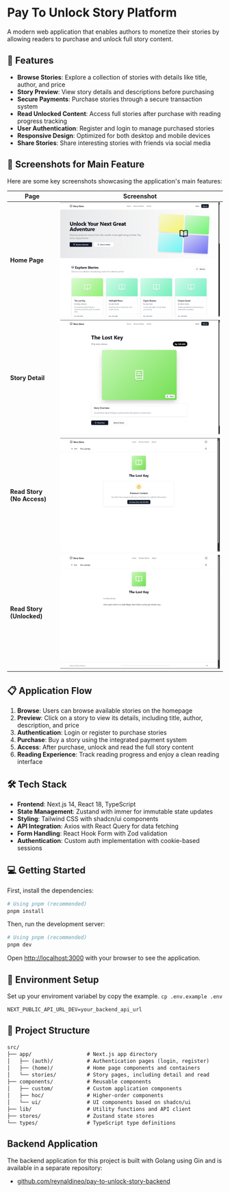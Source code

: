# Pay To Unlock Story Platform

A modern web application that enables authors to monetize their stories by allowing readers to purchase and unlock full story content.

## 🌟 Features

- **Browse Stories**: Explore a collection of stories with details like title, author, and price
- **Story Preview**: View story details and descriptions before purchasing
- **Secure Payments**: Purchase stories through a secure transaction system
- **Read Unlocked Content**: Access full stories after purchase with reading progress tracking
- **User Authentication**: Register and login to manage purchased stories
- **Responsive Design**: Optimized for both desktop and mobile devices
- **Share Stories**: Share interesting stories with friends via social media

## 📸 Screenshots for Main Feature

Here are some key screenshots showcasing the application's main features:

| Page | Screenshot |
|------|------------|
| **Home Page** | ![Home Page](/docs/img/home.png) |
| **Story Detail** | ![Story Detail](/docs/img/story_detail.png) |
| **Read Story (No Access)** | ![No Access](/docs/img/story_read_no_access.png) |
| **Read Story (Unlocked)** | ![With Access](/docs/img/story_read_with_access.png) |

## 📋 Application Flow

1. **Browse**: Users can browse available stories on the homepage
2. **Preview**: Click on a story to view its details, including title, author, description, and price
3. **Authentication**: Login or register to purchase stories
4. **Purchase**: Buy a story using the integrated payment system
5. **Access**: After purchase, unlock and read the full story content
6. **Reading Experience**: Track reading progress and enjoy a clean reading interface

## 🛠️ Tech Stack

- **Frontend**: Next.js 14, React 18, TypeScript
- **State Management**: Zustand with immer for immutable state updates
- **Styling**: Tailwind CSS with shadcn/ui components
- **API Integration**: Axios with React Query for data fetching
- **Form Handling**: React Hook Form with Zod validation
- **Authentication**: Custom auth implementation with cookie-based sessions

## 💻 Getting Started

First, install the dependencies:

```bash
# Using pnpm (recommended)
pnpm install
```

Then, run the development server:

```bash
# Using pnpm (recommended)
pnpm dev
```

Open [http://localhost:3000](http://localhost:3000) with your browser to see the application.

## 🔧 Environment Setup

Set up your enviroment variabel by copy the example. `cp .env.example .env`

```
NEXT_PUBLIC_API_URL_DEV=your_backend_api_url
```

## 📁 Project Structure

```
src/
├── app/                  # Next.js app directory
│   ├── (auth)/           # Authentication pages (login, register)
│   ├── (home)/           # Home page components and containers
│   └── stories/          # Story pages, including detail and read
├── components/           # Reusable components
│   ├── custom/           # Custom application components
│   ├── hoc/              # Higher-order components
│   └── ui/               # UI components based on shadcn/ui
├── lib/                  # Utility functions and API client
├── stores/               # Zustand state stores
└── types/                # TypeScript type definitions
```

## Backend Application

The backend application for this project is built with Golang using Gin and is available in a separate repository:

- [github.com/reynaldineo/pay-to-unlock-story-backend](https://github.com/reynaldineo/pay-to-unlock-story-backend)